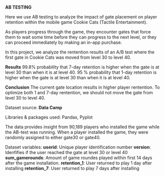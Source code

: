 **AB TESTING**

Here we use AB testing to analyze the impact of gate placement on player retention within the mobile game Cookie Cats (Tactile Entertainment).

As players progress through the game, they encounter gates that force them to wait some time before they can progress to the next level, or they can proceed immediately by making an in-app purchase.  

In this project, we analyze the rentention results of an A/B test where the first gate in Cookie Cats was moved from level 30 to level 40. 

**Results**
99.8% probability that 7-day retention is higher when the gate is at level 30 than when it is at level 40.
95 % probability that 1-day retention is higher when the gate is at level 30 than when it is at level 40.

**Conclusion** 
The current gate location results in higher player rentention. 
To optimize both 1 and 7-day rentention, we should not move the gate from level 30 to level 40.

Dataset source: **Data Camp**

Libraries & packages used: Pandas, Pyplot 

The data provides insight from 90,189 players who installed the game while the AB-test was running. 
When a player installed the game, they were randomly assigned to either gate30 or gate40.

Dataset variables:
**userid**: Unique player identification number 
**version**: Idenfifies if the user reached the gate at level 30 or level 40
**sum_gamerounds**: Amount of game roundes played within first 14 days after the game installation. 
**retention_1**: User returned to play 1 day after installing 
**retention_7**: User returned to play 7 days after installing 
